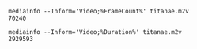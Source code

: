 
    mediainfo --Inform='Video;%FrameCount%' titanae.m2v 
    70240

    mediainfo --Inform='Video;%Duration%' titanae.m2v
    2929593
